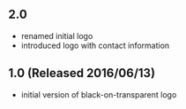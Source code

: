 ## 2.0
 * renamed initial logo
 * introduced logo with contact information

## 1.0 (Released 2016/06/13)
 * initial version of black-on-transparent logo